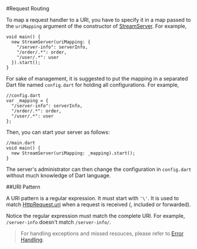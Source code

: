 #Request Routing

To map a request handler to a URI, you have to specify it in a map passed to the `uriMapping` argument of the constructor of [StreamServer](api:stream). For example,

    void main() {
      new StreamServer(uriMapping: {
        "/server-info": serverInfo,
        "/order/.*": order,
        "/user/.*": user
      }).start();
    }

For sake of management, it is suggested to put the mapping in a separated Dart file named `config.dart` for holding all configurations. For example,

    //config.dart
    var _mapping = {
      "/server-info": serverInfo,
      "/order/.*": order,
      "/user/.*": user
    };

Then, you can start your server as follows:

    //main.dart
    void main() {
      new StreamServer(uriMapping: _mapping).start();
    }

The server's administrator can then change the configuration in `config.dart` without much knowledge of Dart language.

##URI Pattern

A URI pattern is a regular expression. It must start with `'\'`. It is used to match [HttpRequest.uri](dart:html) when a request is received (, included or forwarded).

Notice the regular expression must match the complete URI. For example, `/server-info` doesn't match `/server-info/`.

> For handling exceptions and missed resouces, please refer to [Error Handling](../Configuration/Error_Handling.md).